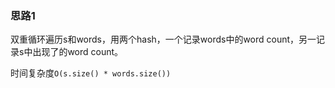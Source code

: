 ### 思路1

双重循环遍历s和words，用两个hash，一个记录words中的word count，另一记录s中出现了的word count。

时间复杂度`O(s.size() * words.size())`